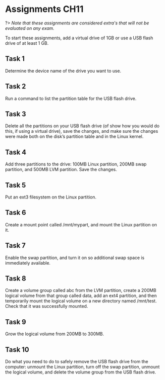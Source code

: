 # Assignments CH11
?> _Note that these assignments are considered extra's that will not be evaluated on any exam._

To start these assignments, add a virtual drive of 1GB or use a USB flash drive of at least 1 GB.

## Task 1
Determine the device name of the drive you want to use.

## Task 2
Run a command to list the partition table for the USB flash drive.

## Task 3
Delete all the partitions on your USB flash drive (of show how you would do this, if using a virtual drive), save the changes, and make sure the changes were made both on the disk’s partition table and in the Linux kernel.

## Task 4
Add three partitions to the drive: 100MB Linux partition, 200MB swap partition, and 500MB LVM partition. Save the changes.

## Task 5
Put an ext3 filesystem on the Linux partition.

## Task 6
Create a mount point called /mnt/mypart, and mount the Linux partition on it.

## Task 7
Enable the swap partition, and turn it on so additional swap space is immediately available.

## Task 8
Create a volume group called abc from the LVM partition, create a 200MB logical volume from that group called data, add an ext4 partition, and then temporarily mount the logical volume on a new directory named /mnt/test. Check that it was successfully mounted.

## Task 9
Grow the logical volume from 200MB to 300MB.

## Task 10
Do what you need to do to safely remove the USB flash drive from the computer: unmount the Linux partition, turn off the swap partition, unmount the logical volume, and delete the volume group from the USB flash drive. 